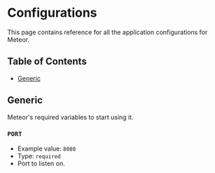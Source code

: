 # Configurations

This page contains reference for all the application configurations for Meteor.

## Table of Contents

* [Generic](configuration.md#-generic)

## Generic

Meteor's required variables to start using it.

### `PORT`

* Example value: `8080`
* Type: `required`
* Port to listen on.
